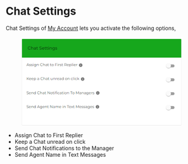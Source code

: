 # Chat Settings

Chat Settings of [My Account](my-account.md) lets you activate the following options,

<figure><img src=".gitbook/assets/chatsettings.PNG" alt=""><figcaption></figcaption></figure>

* Assign Chat to First Replier
* Keep a Chat unread on click
* Send Chat Notifications to the Manager
* Send Agent Name in Text Messages
